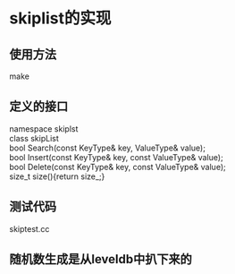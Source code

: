 # skiplist的实现  

## 使用方法
make   

## 定义的接口
namespace skiplst  
class skipList  
bool Search(const KeyType& key, ValueType& value);  
bool Insert(const KeyType& key, const ValueType& value);  
bool Delete(const KeyType& key, const ValueType& value);  
size_t size(){return size_;}

## 测试代码  
skiptest.cc  
## 随机数生成是从leveldb中扒下来的
